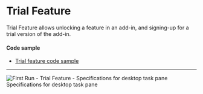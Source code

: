 # Trial Feature

Trial Feature allows unlocking a feature in an add-in, and signing-up for a trial version of the add-in.

#### Code sample
* [Trial feature code sample](../templates/first-run/trial-feature)

***

![First Run - Trial Feature - Specifications for desktop task pane](../assets/images/FirstRun_TrialFeature_Desktop_TaskPane_Callouts.jpg)
Specifications for desktop task pane

